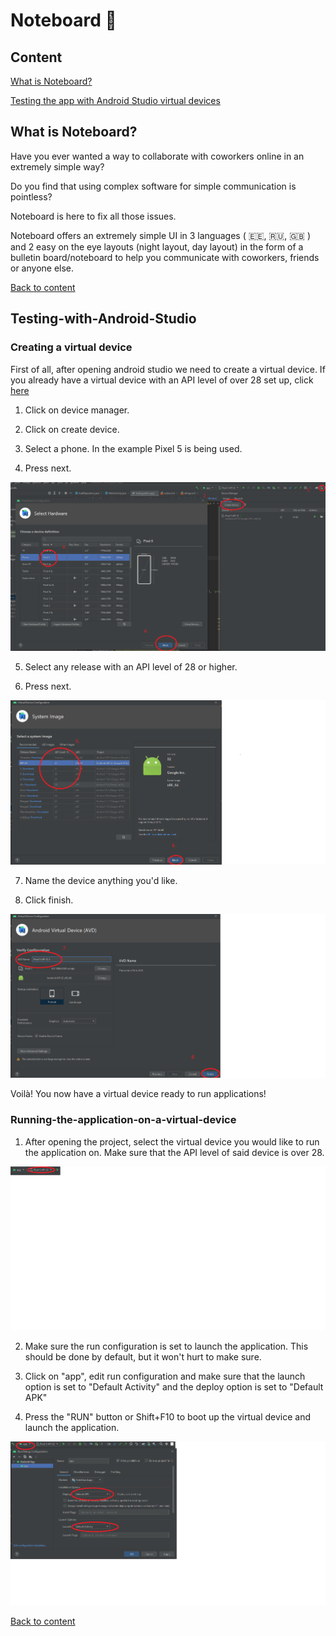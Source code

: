 # Noteboard :scroll:


## Content

[What is Noteboard?](##What-is-Noteboard?)

[Testing the app with Android Studio virtual devices](##Testing-with-Android-Studio)


## What is Noteboard?

Have you ever wanted a way to collaborate with coworkers online in an extremely simple way?

Do you find that using complex software for simple communication is pointless? 

Noteboard is here to fix all those issues.

Noteboard offers an extremely simple UI in 3 languages ( 🇪🇪, 🇷🇺, 🇬🇧 ) and 2 easy on the eye layouts (night layout, day layout) in the form of a bulletin board/noteboard to help you communicate with coworkers, friends or anyone else.


[Back to content](#Content)

## Testing-with-Android-Studio

### Creating a virtual device

First of all, after opening android studio we need to create a virtual device. If you already have a virtual device with an API level of over 28 set up, click [here](###Running-the-application-on-a-virtual-device)

1. Click on device manager.

2. Click on create device.

3. Select a phone. In the example Pixel 5 is being used.

4. Press next.

![Image](readme_img_1.png)

5. Select any release with an API level of 28 or higher.

6. Press next.

![Image](readme_img_2.png)

7. Name the device anything you'd like.

8. Click finish.

![Image](readme_img_3.png)

Voilà! You now have a virtual device ready to run applications!


### Running-the-application-on-a-virtual-device

1. After opening the project, select the virtual device you would like to run the application on. Make sure that the API level of said device is over 28.

![Image](readme_img_4.png)

2. Make sure the run configuration is set to launch the application. This should be done by default, but it won't hurt to make sure.

2. Click on "app", edit run configuration and make sure that the launch option is set to "Default Activity" and the deploy option is set to "Default APK"

3. Press the "RUN" button or Shift+F10 to boot up the virtual device and launch the application.

![Image](readme_img_5.png)


[Back to content](#Content)